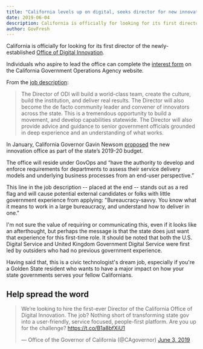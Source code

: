 ```yaml
---
title: "California levels up on digital, seeks director for new innovation office"
date: 2019-06-04
description: California is officially for looking for its first director of the newly-established Office of Digital Innovation.
author: GovFresh
---
```


<!-- image {"id":24667} -->
<figure class="wp-block-image"></figure>
<!-- /image -->

<!-- paragraph -->
<p>California is officially for looking for its first director of the newly-established <a href="https://www.govops.ca.gov/innovation/">Office of Digital Innovation</a>.</p>
<!-- /paragraph -->

<!-- paragraph -->
<p>Individuals who aspire to lead the office can complete the <a href="https://govops.forms.fm/interest-form-director-of-the-california-office-of-digital-innovation/forms/6701">interest form</a> on the California Government Operations Agency website.</p>
<!-- /paragraph -->

<!-- paragraph -->
<p>From the <a href="https://govops.forms.fm/interest-form-director-of-the-california-office-of-digital-innovation/forms/6701">job description</a>:</p>
<!-- /paragraph -->

<!-- quote -->
<blockquote class="wp-block-quote"><p>The Director of ODI will build a world-class team, create the culture, build the institution, and deliver real results.  The Director will also become the de facto community leader and convener of innovators across the state.  This is a tremendous opportunity to build a movement, and develop capabilities statewide.  The Director will also provide advice and guidance to senior government officials grounded in deep experience and an understanding of what  works.</p></blockquote>
<!-- /quote -->

<!-- paragraph -->
<p>In January, California Governor Gavin Newsom <a href="https://govfresh.com/2019/01/newsom-proposes-new-california-office-of-digital-innovation-for-2019-20-budget/">proposed</a> the new innovation office as part of the state’s 2019-20 budget.</p>
<!-- /paragraph -->

<!-- paragraph -->
<p>The office will reside under GovOps and “have the authority to develop and enforce requirements for  departments to assess their service delivery models and underlying  business processes from an end-user perspective.”</p>
<!-- /paragraph -->

<!-- paragraph -->
<p>This line in the job description -- placed at the end -- stands out as a red flag and will cause potential external candidates or folks with little government experience from applying: "Bureaucracy-savvy. You know what it means to work in a large bureaucracy, and understand how to deliver in one."</p>
<!-- /paragraph -->

<!-- paragraph -->
<p>I'm not sure the value of requiring or communicating this, even if it looks like an afterthought, but perhaps the message is that the state does just want that experience for this first-time role. It should be noted that both the U.S. Digital Service and United Kingdom Government Digital Service were first led by outsiders who had no previous government experience.</p>
<!-- /paragraph -->

<!-- paragraph -->
<p>Having said that, this is a civic technologist's dream job, especially if you're a Golden State resident who wants to have a major impact on how your state governments serves your fellow Californians.</p>
<!-- /paragraph -->

<!-- heading -->
<h2>Help spread the word</h2>
<!-- /heading -->

<!-- html -->
<figure></figure>
<!-- /html -->

<!-- html -->
<blockquote class="twitter-tweet"><p lang="en" dir="ltr">We’re looking to hire the first-ever Director of the California Office of Digital Innovation. The job? Nothing short of transforming state gov into a user-friendly, service focused, people-first platform. Are you up for the challenge? <a href="https://t.co/B1a8bfXiU1">https://t.co/B1a8bfXiU1</a></p>&mdash; Office of the Governor of California (@CAgovernor) <a href="https://twitter.com/CAgovernor/status/1135682576490803201?ref_src=twsrc%5Etfw">June 3, 2019</a></blockquote>

<!-- /html -->
